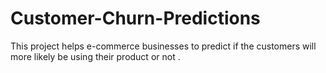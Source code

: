 # Customer-Churn-Predictions
This project helps e-commerce businesses to predict if the customers will more likely be using their product or not .
